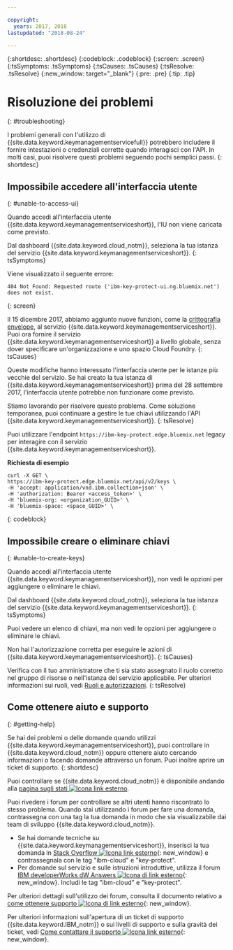 ```yaml
---

copyright:
  years: 2017, 2018
lastupdated: "2018-08-24"

---
```


{:shortdesc: .shortdesc}
{:codeblock: .codeblock}
{:screen: .screen}
{:tsSymptoms: .tsSymptoms} 
{:tsCauses: .tsCauses} 
{:tsResolve: .tsResolve}
{:new_window: target="_blank"}
{:pre: .pre}
{:tip: .tip}

# Risoluzione dei problemi
{: #troubleshooting}

I problemi generali con l'utilizzo di {{site.data.keyword.keymanagementservicefull}} potrebbero includere il fornire intestazioni o credenziali corrette quando interagisci con l'API. In molti casi, puoi risolvere questi problemi seguendo pochi semplici passi.
{: shortdesc}

## Impossibile accedere all'interfaccia utente
{: #unable-to-access-ui}

Quando accedi all'interfaccia utente {{site.data.keyword.keymanagementserviceshort}}, l'IU non viene caricata come previsto.

Dal dashboard {{site.data.keyword.cloud_notm}}, seleziona la tua istanza del servizio {{site.data.keyword.keymanagementserviceshort}}.
{: tsSymptoms}

Viene visualizzato il seguente errore: 
```
404 Not Found: Requested route ('ibm-key-protect-ui.ng.bluemix.net') does not exist.
```
{: screen}

Il 15 dicembre 2017, abbiamo aggiunto nuove funzioni, come la [crittografia envelope](/docs/services/key-protect/concepts/envelope-encryption.html), al servizio {{site.data.keyword.keymanagementserviceshort}}. Puoi ora fornire il servizio {{site.data.keyword.keymanagementserviceshort}} a livello globale, senza dover specificare un'organizzazione e uno spazio Cloud Foundry.
{: tsCauses}

Queste modifiche hanno interessato l'interfaccia utente per le istanze più vecchie del servizio. Se hai creato la tua istanza di {{site.data.keyword.keymanagementserviceshort}} prima del 28 settembre 2017, l'interfaccia utente potrebbe non funzionare come previsto.

Stiamo lavorando per risolvere questo problema. Come soluzione temporanea, puoi continuare a gestire le tue chiavi utilizzando l'API {{site.data.keyword.keymanagementserviceshort}}.
{: tsResolve}

Puoi utilizzare l'endpoint `https://ibm-key-protect.edge.bluemix.net` legacy per interagire con il servizio {{site.data.keyword.keymanagementserviceshort}}.

**Richiesta di esempio**

```cURL
curl -X GET \
https://ibm-key-protect.edge.bluemix.net/api/v2/keys \
-H 'accept: application/vnd.ibm.collection+json' \
-H 'authorization: Bearer <access_token>' \
-H 'bluemix-org: <organization_GUID>' \
-H 'bluemix-space: <space_GUID>' \
```
{: codeblock}

## Impossibile creare o eliminare chiavi
{: #unable-to-create-keys}

Quando accedi all'interfaccia utente {{site.data.keyword.keymanagementserviceshort}}, non vedi le opzioni per aggiungere o eliminare le chiavi.

Dal dashboard {{site.data.keyword.cloud_notm}}, seleziona la tua istanza del servizio {{site.data.keyword.keymanagementserviceshort}}.
{: tsSymptoms}

Puoi vedere un elenco di chiavi, ma non vedi le opzioni per aggiungere o eliminare le chiavi. 

Non hai l'autorizzazione corretta per eseguire le azioni di {{site.data.keyword.keymanagementserviceshort}}.
{: tsCauses} 

Verifica con il tuo amministratore che ti sia stato assegnato il ruolo corretto nel gruppo di risorse o nell'istanza del servizio applicabile. Per ulteriori informazioni sui ruoli, vedi [Ruoli e autorizzazioni](/docs/services/key-protect/manage-access.html#roles).
{: tsResolve}

## Come ottenere aiuto e supporto
{: #getting-help}

Se hai dei problemi o delle domande quando utilizzi {{site.data.keyword.keymanagementserviceshort}}, puoi controllare in {{site.data.keyword.cloud_notm}} oppure ottenere aiuto cercando informazioni o facendo domande attraverso un forum. Puoi inoltre aprire un ticket di supporto.
{: shortdesc}

Puoi controllare se {{site.data.keyword.cloud_notm}} è disponibile andando alla [pagina sugli stati ![Icona link esterno](../../icons/launch-glyph.svg "Icona link esterno")](https://console.bluemix.net/status?tags=platform,runtimes,services).

Puoi rivedere i forum per controllare se altri utenti hanno riscontrato lo stesso problema. Quando stai utilizzando i forum per fare una domanda, contrassegna con una tag la tua domanda in modo che sia visualizzabile dai team di sviluppo
{{site.data.keyword.cloud_notm}}.

- Se hai domande tecniche su {{site.data.keyword.keymanagementserviceshort}}, inserisci la tua domanda in [Stack Overflow ![Icona link esterno](../../icons/launch-glyph.svg "Icona link esterno")](http://stackoverflow.com/search?q=key-protect+ibm-cloud){: new_window} e contrassegnala con le tag "ibm-cloud" e "key-protect".
- Per domande sul servizio e sulle istruzioni introduttive, utilizza il forum [IBM developerWorks dW Answers ![Icona di link esterno](../../icons/launch-glyph.svg "Icona di link esterno")](https://developer.ibm.com/answers/topics/key-protect/?smartspace=bluemix){: new_window}. Includi le tag "ibm-cloud"
e "key-protect".

Per ulteriori dettagli sull'utilizzo dei forum, consulta il documento relativo a [come ottenere supporto ![Icona di link esterno](../../icons/launch-glyph.svg "Icona di link esterno")](https://console.bluemix.net/docs/support/index.html#getting-help){: new_window}.

Per ulteriori informazioni sull'apertura di un ticket di supporto {{site.data.keyword.IBM_notm}} o sui livelli di supporto e sulla gravità dei ticket, vedi [Come contattare il supporto ![Icona link esterno](../../icons/launch-glyph.svg "Icona link esterno")](https://console.bluemix.net/docs/support/index.html#contacting-support){: new_window}.
